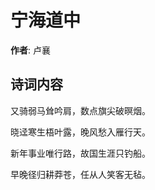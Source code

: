 # 宁海道中

**作者**: 卢襄

## 诗词内容

又骑弱马耸吟肩，数点旗尖破暝烟。

晓迳寒生梧叶露，晚风愁入雁行天。

新年事业唯行路，故国生涯只钓船。

早晚径归耕莽苍，任从人笑客无毡。

